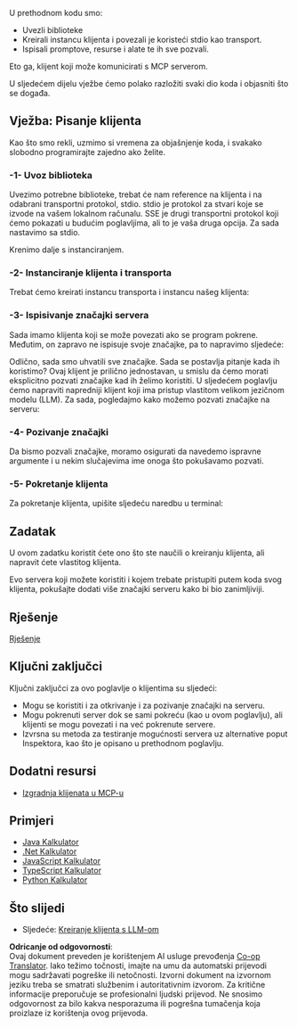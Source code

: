 <!--
CO_OP_TRANSLATOR_METADATA:
{
  "original_hash": "2342baa570312086fc19edcf41320250",
  "translation_date": "2025-06-17T16:16:49+00:00",
  "source_file": "03-GettingStarted/02-client/README.md",
  "language_code": "hr"
}
-->
U prethodnom kodu smo:

- Uvezli biblioteke
- Kreirali instancu klijenta i povezali je koristeći stdio kao transport.
- Ispisali promptove, resurse i alate te ih sve pozvali.

Eto ga, klijent koji može komunicirati s MCP serverom.

U sljedećem dijelu vježbe ćemo polako razložiti svaki dio koda i objasniti što se događa.

## Vježba: Pisanje klijenta

Kao što smo rekli, uzmimo si vremena za objašnjenje koda, i svakako slobodno programirajte zajedno ako želite.

### -1- Uvoz biblioteka

Uvezimo potrebne biblioteke, trebat će nam reference na klijenta i na odabrani transportni protokol, stdio. stdio je protokol za stvari koje se izvode na vašem lokalnom računalu. SSE je drugi transportni protokol koji ćemo pokazati u budućim poglavljima, ali to je vaša druga opcija. Za sada nastavimo sa stdio. 

Krenimo dalje s instanciranjem.

### -2- Instanciranje klijenta i transporta

Trebat ćemo kreirati instancu transporta i instancu našeg klijenta:

### -3- Ispisivanje značajki servera

Sada imamo klijenta koji se može povezati ako se program pokrene. Međutim, on zapravo ne ispisuje svoje značajke, pa to napravimo sljedeće:

Odlično, sada smo uhvatili sve značajke. Sada se postavlja pitanje kada ih koristimo? Ovaj klijent je prilično jednostavan, u smislu da ćemo morati eksplicitno pozvati značajke kad ih želimo koristiti. U sljedećem poglavlju ćemo napraviti napredniji klijent koji ima pristup vlastitom velikom jezičnom modelu (LLM). Za sada, pogledajmo kako možemo pozvati značajke na serveru:

### -4- Pozivanje značajki

Da bismo pozvali značajke, moramo osigurati da navedemo ispravne argumente i u nekim slučajevima ime onoga što pokušavamo pozvati.

### -5- Pokretanje klijenta

Za pokretanje klijenta, upišite sljedeću naredbu u terminal:

## Zadatak

U ovom zadatku koristit ćete ono što ste naučili o kreiranju klijenta, ali napravit ćete vlastitog klijenta.

Evo servera koji možete koristiti i kojem trebate pristupiti putem koda svog klijenta, pokušajte dodati više značajki serveru kako bi bio zanimljiviji.

## Rješenje

[Rješenje](./solution/README.md)

## Ključni zaključci

Ključni zaključci za ovo poglavlje o klijentima su sljedeći:

- Mogu se koristiti i za otkrivanje i za pozivanje značajki na serveru.
- Mogu pokrenuti server dok se sami pokreću (kao u ovom poglavlju), ali klijenti se mogu povezati i na već pokrenute servere.
- Izvrsna su metoda za testiranje mogućnosti servera uz alternative poput Inspektora, kao što je opisano u prethodnom poglavlju.

## Dodatni resursi

- [Izgradnja klijenata u MCP-u](https://modelcontextprotocol.io/quickstart/client)

## Primjeri

- [Java Kalkulator](../samples/java/calculator/README.md)
- [.Net Kalkulator](../../../../03-GettingStarted/samples/csharp)
- [JavaScript Kalkulator](../samples/javascript/README.md)
- [TypeScript Kalkulator](../samples/typescript/README.md)
- [Python Kalkulator](../../../../03-GettingStarted/samples/python)

## Što slijedi

- Sljedeće: [Kreiranje klijenta s LLM-om](/03-GettingStarted/03-llm-client/README.md)

**Odricanje od odgovornosti**:  
Ovaj dokument preveden je korištenjem AI usluge prevođenja [Co-op Translator](https://github.com/Azure/co-op-translator). Iako težimo točnosti, imajte na umu da automatski prijevodi mogu sadržavati pogreške ili netočnosti. Izvorni dokument na izvornom jeziku treba se smatrati službenim i autoritativnim izvorom. Za kritične informacije preporučuje se profesionalni ljudski prijevod. Ne snosimo odgovornost za bilo kakva nesporazuma ili pogrešna tumačenja koja proizlaze iz korištenja ovog prijevoda.